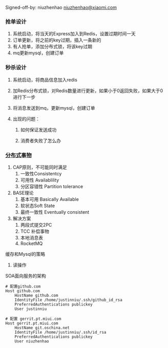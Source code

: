 Signed-off-by: niuzhenhao <niuzhenhao@xiaomi.com>



### 抢单设计

1. 系统启动，将当天的Express加入到Redis，设置过期时间一天
2. 订单更新，将之前的key过期，插入一条新的
3. 有人抢单，添加分布式锁，将该key过期
4. mq更新mysql，创建订单

### 秒杀设计

1. 系统启动，将商品信息加入redis

2. 加Redis分布式锁，对Redis数量进行更新，如果小于0返回失败，如果大于0进行下一步

3. 将消息发送到mq，更新mysql，创建订单

4. 出现的问题：

   1. 如何保证发送成功

   2. 消费者失败了怎么办

### [分布式事物](https://www.cnblogs.com/savorboard/p/distributed-system-transaction-consistency.html)

1. CAP原则，不可能同时满足
   1. 一致性Consistentcy
   2. 可用性 Availablility
   3. 分区容错性 Partition tolerance
2. BASE理论
   1. 基本可用 Basically Available
   2. 软状态Soft State
   3. 最终一致性 Eventually consistent
3. 解决方案
   1. 两段式提交2PC
   2. TCC 补偿事物
   3. 本地消息表
   4. RocketMQ



缓存和Mysql的策略

1. 读操作

SOA面向服务的架构

```
# 配置github.com
Host github.com                 
    HostName github.com
    IdentityFile /home/justinniu/.ssh/github_id_rsa
    PreferredAuthentications publickey
    User justinniu

# 配置 gerrit.pt.miui.com	
Host gerrit.pt.miui.com	 
    HostName git.oschina.net
    IdentityFile /home/justinniu/.ssh/id_rsa
    PreferredAuthentications publickey
    User niuzhenhao
```


